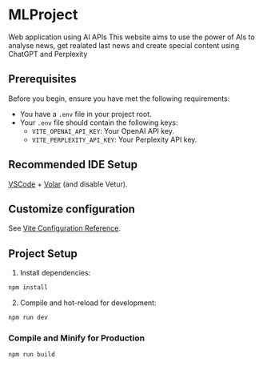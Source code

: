 # MLProject
 Web application using AI APIs
 This website aims to use the power of AIs to analyse news, get realated last news and create special content using ChatGPT and Perplexity

## Prerequisites

Before you begin, ensure you have met the following requirements:

- You have a `.env` file in your project root.
- Your `.env` file should contain the following keys:
  - `VITE_OPENAI_API_KEY`: Your OpenAI API key.
  - `VITE_PERPLEXITY_API_KEY`: Your Perplexity API key.


## Recommended IDE Setup

[VSCode](https://code.visualstudio.com/) + [Volar](https://marketplace.visualstudio.com/items?itemName=Vue.volar) (and disable Vetur).

## Customize configuration

See [Vite Configuration Reference](https://vitejs.dev/config/).

## Project Setup

1. Install dependencies:

```sh
npm install
```

2. Compile and hot-reload for development:

```sh
npm run dev
```

### Compile and Minify for Production

```sh
npm run build
```